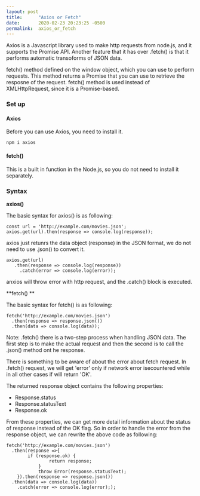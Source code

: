 ```yaml
---
layout: post
title:      "Axios or Fetch"
date:       2020-02-23 20:23:25 -0500
permalink:  axios_or_fetch
---
```



Axios is a Javascript library used to make http requests from node.js, and it supports the Promise API. Another feature that it has over .fetch() is that it performs automatic transoforms of JSON data.  


fetch() method defined on the window object, which you can use to perform requests. This method returns a Promise that you can use to retrieve the resposne of the request.  fetch() method is used instead of XMLHttpRequest, since it is a Promise-based.  


### Set up
#### Axios
Before you can use Axios, you need to install it. 

```
npm i axios
```  

#### fetch() 
This is a built in function in the Node.js, so you do not need to install it separately.    



### Syntax  

**axios()**

The basic syntax for axios() is as following: 
```
const url = 'http://example.com/movies.json';
axios.get(url).then(response => console.log(response));
```

axios just retunrs the data object (response) in the JSON format, we do not need to use .json() to convert it.  

```
axios.get(url)
   .then(response => console.log(response))
	 .catch(error => console.log(error));
```

anxios will throw error with http request, and the .catch() block is executed. 


**fetch() ** 

The basic syntax for fetch() is as following:  

```
fetch('http://example.com/movies.json')
  .then(response => response.json())
  .then(data => console.log(data));
```  

Note: .fetch() there is a two-step process when handling JSON data. The first step is to make the actual request and then the second is to call the .json() method ont he response.

There is something to be aware of about the error about fetch request. In .fetch() request, we will get 'error' only if network error isecountered while in all other cases if will return 'OK'.  


The returned response object contains the following properties:  
* Response.status
* Response.statusText
* Response.ok

From these properties, we can get more detail information about the status of response instead of  the OK flag.  So in order to handle the error from the response object, we can rewrite the above code as following:  

```
fetch('http://example.com/movies.json')
  .then(response =>{
	    if (response.ok) {
			    return response;
			}
			throw Error(response.statusText);
	}).then(response => response.json())
  .then(data => console.log(data))
	.catch(error => console.log(error););
```    










